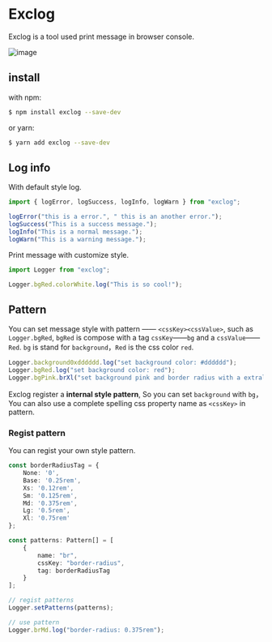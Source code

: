 # Exclog

Exclog is a tool used print message in browser console.

![image](https://user-images.githubusercontent.com/37898750/201465010-da8383ee-9c00-48db-bed3-ba9cfa40caae.png)

## install

with npm: 
```bash
$ npm install exclog --save-dev
```

or yarn:
```bash
$ yarn add exclog --save-dev
```

## Log info

With default style log.

```javascript
import { logError, logSuccess, logInfo, logWarn } from "exclog";

logError("this is a error.", " this is an another error.");
logSuccess("This is a success message.");
logInfo("This is a normal message.");
logWarn("This is a warning message.");
```

Print message with customize style.
```javascript
import Logger from "exclog";

Logger.bgRed.colorWhite.log("This is so cool!");
```

## Pattern

You can set message style with pattern —— `<cssKey><cssValue>`, such as `Logger.bgRed`, `bgRed` is compose with a tag `cssKey`——`bg` and a `cssValue`——`Red`. `bg` is stand for `background`，`Red` is the css color `red`.

```javascript
Logger.background0xdddddd.log("set background color: #dddddd");
Logger.bgRed.log("set background color: red");
Logger.bgPink.brXl("set background pink and border radius with a extral large size");
```

Exclog register a **internal style pattern**, So you can set `background` with `bg`，You can also use a complete spelling css property name as `<cssKey>` in pattern.

### Regist pattern

You can regist your own style pattern.

```typescript
const borderRadiusTag = {
    None: '0',
    Base: '0.25rem',
    Xs: '0.12rem',
    Sm: '0.125rem',
    Md: '0.375rem',
    Lg: '0.5rem',
    Xl: '0.75rem'
};

const patterns: Pattern[] = [
    {
        name: "br",
        cssKey: "border-radius",
        tag: borderRadiusTag
    }
];

// regist patterns
Logger.setPatterns(patterns);

// use pattern
Logger.brMd.log("border-radius: 0.375rem");
```
